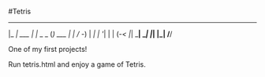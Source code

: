 #Tetris

  _____         _           _      
 |_   _|  ___  | |_   _ _  (_)  ___
   | |   / -_) |  _| | '_| | | (_-<
   |_|   \___|  \__| |_|   |_| /__/

One of my first projects!

Run tetris.html and enjoy a game of Tetris. 
